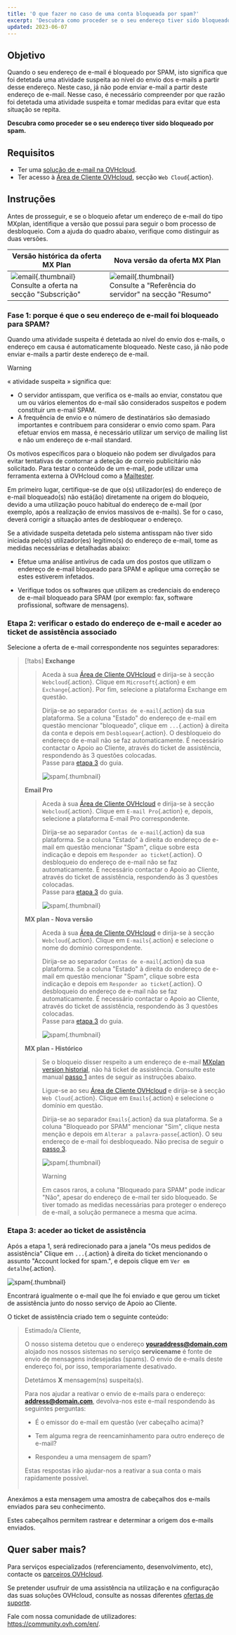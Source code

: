 ```yaml
---
title: 'O que fazer no caso de uma conta bloqueada por spam?'
excerpt: 'Descubra como proceder se o seu endereço tiver sido bloqueado por spam'
updated: 2023-06-07
---
```


## Objetivo

Quando o seu endereço de e-mail é bloqueado por SPAM, isto significa que foi detetada uma atividade suspeita ao nível do envio dos e-mails a partir desse endereço. Neste caso, já não pode enviar e-mail a partir deste endereço de e-mail. Nesse caso, é necessário compreender por que razão foi detetada uma atividade suspeita e tomar medidas para evitar que esta situação se repita.

**Descubra como proceder se o seu endereço tiver sido bloqueado por spam.**

## Requisitos

- Ter uma [solução de e-mail na OVHcloud](/links/web/emails/).
- Ter acesso à [Área de Cliente OVHcloud](/links/manager), secção `Web Cloud`{.action}.

## Instruções <a name="instructions"></a>

Antes de prosseguir, e se o bloqueio afetar um endereço de e-mail do tipo MXplan, identifique a versão que possui para seguir o bom processo de desbloqueio. Com a ajuda do quadro abaixo, verifique como distinguir as duas versões.

|Versão histórica da oferta MX Plan|Nova versão da oferta MX Plan|
|---|---|
|![email](images/mxplan-starter-legacy-step1.png){.thumbnail}<br> Consulte a oferta na secção "Subscrição"|![email](images/mxplan-starter-new-step1.png){.thumbnail}<br>Consulte a "Referência do servidor" na secção "Resumo"|

### Fase 1: porque é que o seu endereço de e-mail foi bloqueado para SPAM? <a name="step1"></a>

Quando uma atividade suspeita é detetada ao nível do envio dos e-mails, o endereço em causa é automaticamente bloqueado. Neste caso, já não pode enviar e-mails a partir deste endereço de e-mail.

> [!warning]
>
> « atividade suspeita » significa que:
>
> - O servidor antisspam, que verifica os e-mails ao enviar, constatou que um ou vários elementos do e-mail são considerados suspeitos e podem constituir um e-mail SPAM.
> - A frequência de envio e o número de destinatários são demasiado importantes e contribuem para considerar o envio como spam. Para efetuar envios em massa, é necessário utilizar um serviço de mailing list e não um endereço de e-mail standard.
>
> Os motivos específicos para o bloqueio não podem ser divulgados para evitar tentativas de contornar a deteção de correio publicitário não solicitado. Para testar o conteúdo de um e-mail, pode utilizar uma ferramenta externa à OVHcloud como a [Mailtester](https://www.mail-tester.com/).
>

Em primeiro lugar, certifique-se de que o(s) utilizador(es) do endereço de e-mail bloqueado(s) não está(ão) diretamente na origem do bloqueio, devido a uma utilização pouco habitual do endereço de e-mail (por exemplo, após a realização de envios massivos de e-mails). Se for o caso, deverá corrigir a situação antes de desbloquear o endereço.

Se a atividade suspeita detetada pelo sistema antisspam não tiver sido iniciada pelo(s) utilizador(es) legítimo(s) do endereço de e-mail, tome as medidas necessárias e detalhadas abaixo:

- Efetue uma análise antivírus de cada um dos postos que utilizam o endereço de e-mail bloqueado para SPAM e aplique uma correção se estes estiverem infetados.

- Verifique todos os softwares que utilizem as credenciais do endereço de e-mail bloqueado para SPAM (por exemplo: fax, software profissional, software de mensagens).

### Etapa 2: verificar o estado do endereço de e-mail e aceder ao ticket de assistência associado <a name="step2"></a>

Selecione a oferta de e-mail correspondente nos seguintes separadores:

> [!tabs]
> **Exchange**
>>
>> Aceda à sua [Área de Cliente OVHcloud](/links/manager) e dirija-se à secção `Webcloud`{.action}. Clique em `Microsoft`{.action} e em `Exchange`{.action}. Por fim, selecione a plataforma Exchange em questão.
>>
>> Dirija-se ao separador `Contas de e-mail`{.action} da sua plataforma. Se a coluna "Estado" do endereço de e-mail em questão mencionar "bloqueado", clique em `...`{.action} à direita da conta e depois em `Desbloquear`{.action}. O desbloqueio do endereço de e-mail não se faz automaticamente. É necessário contactar o Apoio ao Cliente, através do ticket de assistência, respondendo às 3 questões colocadas.<br>
>> Passe para [etapa 3](#step3) do guia.
>>
>> ![spam](images/blocked-for-SPAM-01-01.png){.thumbnail}
>>
> **Email Pro**
>>
>> Aceda à sua [Área de Cliente OVHcloud](/links/manager) e dirija-se à secção `Webcloud`{.action}. Clique em `E-mail Pro`{.action} e, depois, selecione a plataforma E-mail Pro correspondente.
>>
>> Dirija-se ao separador `Contas de e-mail`{.action} da sua plataforma. Se a coluna "Estado" à direita do endereço de e-mail em questão mencionar "Spam", clique sobre esta indicação e depois em `Responder ao ticket`{.action}. O desbloqueio do endereço de e-mail não se faz automaticamente. É necessário contactar o Apoio ao Cliente, através do ticket de assistência, respondendo às 3 questões colocadas.<br>
>> Passe para [etapa 3](#step3) do guia.
>>
>> ![spam](images/blocked-for-SPAM-01-02.png){.thumbnail}
>>
> **MX plan - Nova versão**
>>
>> Aceda à sua [Área de Cliente OVHcloud](/links/manager) e dirija-se à secção `Webcloud`{.action}. Clique em `E-mails`{.action} e selecione o nome do domínio correspondente.
>>
>> Dirija-se ao separador `Contas de e-mail`{.action} da sua plataforma. Se a coluna "Estado" à direita do endereço de e-mail em questão mencionar "Spam", clique sobre esta indicação e depois em `Responder ao ticket`{.action}. O desbloqueio do endereço de e-mail não se faz automaticamente. É necessário contactar o Apoio ao Cliente, através do ticket de assistência, respondendo às 3 questões colocadas.<br>
>> Passe para [etapa 3](#step3) do guia.
>>
>> ![spam](images/blocked-for-SPAM-01-03.png){.thumbnail}
>>
> **MX plan - Histórico**
>>
>> Se o bloqueio disser respeito a um endereço de e-mail [MXplan version historial](#instructions), não há ticket de assistência. Consulte este manual [passo 1](#step1) antes de seguir as instruções abaixo.
>>
>> Ligue-se ao seu [Área de Cliente OVHcloud](/links/manager) e dirija-se à secção `Web Cloud`{.action}. Clique em `Emails`{.action} e selecione o domínio em questão.
>>
>> Dirija-se ao separador `Emails`{.action} da sua plataforma. Se a coluna "Bloqueado por SPAM" mencionar "Sim", clique nesta menção e depois em `Alterar a palavra-passe`{.action}. O seu endereço de e-mail foi desbloqueado. Não precisa de seguir o [passo 3](#step3).
>>
>> ![spam](images/blocked-for-SPAM-01-04.png){.thumbnail}
>>
>> > [!warning]
>> >
>> > Em casos raros, a coluna "Bloqueado para SPAM" pode indicar "Não", apesar do endereço de e-mail ter sido bloqueado. Se tiver tomado as medidas necessárias para proteger o endereço de e-mail, a solução permanece a mesma que acima.

### Etapa 3: aceder ao ticket de assistência <a name="step3"></a>

Após a etapa 1, será redirecionado para a janela "Os meus pedidos de assistência" Clique em `...`{.action} à direita do ticket mencionando o assunto "Account locked for spam.", e depois clique em `Ver em detalhe`{.action}.

![spam](images/blocked-for-SPAM-02.png){.thumbnail}

Encontrará igualmente o e-mail que lhe foi enviado e que gerou um ticket de assistência junto do nosso serviço de Apoio ao Cliente.

O ticket de assistência criado tem o seguinte conteúdo:

>
> Estimado/a Cliente,
>
> O nosso sistema detetou que o endereço **youraddress@domain.com** alojado nos nossos sistemas no serviço **servicename** é fonte de envio de mensagens indesejadas (spams).
> O envio de e-mails deste endereço foi, por isso, temporariamente desativado.
>
> Detetámos **X** mensagem(ns) suspeita(s).
>
> Para nos ajudar a reativar o envio de e-mails para o endereço: **address@domain.com**,
> devolva-nos este e-mail respondendo às seguintes perguntas:
>
> - É o emissor do e-mail em questão (ver cabeçalho acima)?
>
> - Tem alguma regra de reencaminhamento para outro endereço de e-mail?
>
> - Respondeu a uma mensagem de spam?
>
> Estas respostas irão ajudar-nos a reativar a sua conta o mais rapidamente possível.
> <br>
> <br>
>

Anexámos a esta mensagem uma amostra de cabeçalhos dos e-mails enviados para seu conhecimento.

Estes cabeçalhos permitem rastrear e determinar a origem dos e-mails enviados.

## Quer saber mais? <a name="go-further"></a>

Para serviços especializados (referenciamento, desenvolvimento, etc), contacte os [parceiros OVHcloud](https://partner.ovhcloud.com/pt/directory/).

Se pretender usufruir de uma assistência na utilização e na configuração das suas soluções OVHcloud, consulte as nossas diferentes [ofertas de suporte](https://www.ovhcloud.com/pt/support-levels/).

Fale com nossa comunidade de utilizadores: <https://community.ovh.com/en/>.